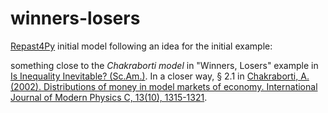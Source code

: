 # winners-losers

[Repast4Py](https://repast.github.io/repast4py.site/index.html) initial model
following an idea for the initial example:

something close to the *Chakraborti model* in "Winners, Losers" example in [Is Inequality Inevitable? (Sc.Am.)](https://www.scientificamerican.com/article/is-inequality-inevitable/). In a closer way, § 2.1 in [Chakraborti, A. (2002). Distributions of money in model markets of economy. International Journal of Modern Physics C, 13(10), 1315-1321](https://arxiv.org/pdf/cond-mat/0205221.pdf). 
